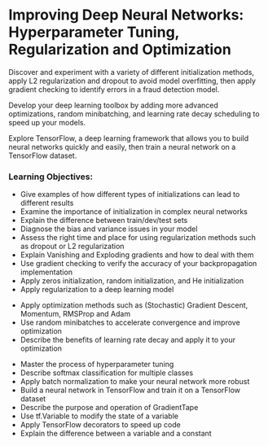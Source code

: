 # Improving Deep Neural Networks: Hyperparameter Tuning, Regularization and Optimization

Discover and experiment with a variety of different initialization methods, apply L2 regularization and dropout to avoid 
model overfitting, then apply gradient checking to identify errors in a fraud detection model.

Develop your deep learning toolbox by adding more advanced optimizations, random minibatching, and learning rate decay 
scheduling to speed up your models.

Explore TensorFlow, a deep learning framework that allows you to build neural networks quickly and easily, then train a 
neural network on a TensorFlow dataset.

### Learning Objectives:
- Give examples of how different types of initializations can lead to different results
- Examine the importance of initialization in complex neural networks
- Explain the difference between train/dev/test sets
- Diagnose the bias and variance issues in your model
- Assess the right time and place for using regularization methods such as dropout or L2 regularization
- Explain Vanishing and Exploding gradients and how to deal with them
- Use gradient checking to verify the accuracy of your backpropagation implementation
- Apply zeros initialization, random initialization, and He initialization
- Apply regularization to a deep learning model
+ Apply optimization methods such as (Stochastic) Gradient Descent, Momentum, RMSProp and Adam
+ Use random minibatches to accelerate convergence and improve optimization
+ Describe the benefits of learning rate decay and apply it to your optimization
- Master the process of hyperparameter tuning
- Describe softmax classification for multiple classes
- Apply batch normalization to make your neural network more robust
- Build a neural network in TensorFlow and train it on a TensorFlow dataset
- Describe the purpose and operation of GradientTape
- Use tf.Variable to modify the state of a variable
- Apply TensorFlow decorators to speed up code
- Explain the difference between a variable and a constant